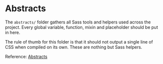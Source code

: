 # Abstracts

The `abstracts/` folder gathers all Sass tools and helpers used across the
project. Every global variable, function, mixin and placeholder should be put in
here.

The rule of thumb for this folder is that it should not output a single line of
CSS when compiled on its own. These are nothing but Sass helpers.

Reference: [Abstracts][1]

[1]: https://github.com/HugoGiraudel/sass-boilerplate/tree/master/stylesheets/abstracts
